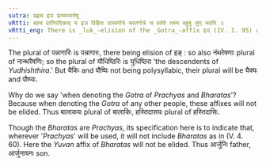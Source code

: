 ```yaml
---
sutra: बह्वच इञ प्राच्यभरतेषु
vRtti: बह्च प्रातिपदिकाद् य इञ विहितः प्राच्यगोत्रे भरतगोत्रे च वर्तते तस्य बहुषु लुग् भवति ॥
vRtti_eng: There is _luk_-elision of the _Gotra_-affix इञ् (IV. I. 95) after a word containing many vowels (a polysyllabic word) which denotes the _Gotra_ of the people called प्राच्य and भरत when the word takes the plural.
---
```

The plural of पन्नागारिः is पन्नागारः, there being elision of इङ् : so also नंथरेषणाः plural of नान्थरैषणिः; so the plural of यौधिष्ठिरिः is युधिष्ठिरा 'the descendents of _Yudhishthira_.' But यैकिः and पौष्पिः not being polysyllabic, their plural will be यैक्यः and पौष्प्यः.

Why do we say 'when denoting the _Gotra_ of _Prachyas_ and _Bharatas_'? Because when denoting the _Gotra_ of any other people, these affixes will not be elided. Thus बालाकयः plural of बालाकिः, हस्तिदासयः plural of हस्तिदासिः.

Though the _Bharatas_ are _Prachyas_, its specification here is to indicate that, wherever '_Prachyas_' will be used, it will not include _Bharatas_ as in (V. 4. 60). Here the _Yuvan_ affix of _Bharatas_ will not be elided. Thus आर्जुनिः father, आर्जुनायनः son.
